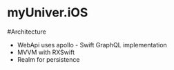 # myUniver.iOS

#Architecture
- WebApi uses apollo - Swift GraphQL implementation
- MVVM with RXSwift
- Realm for persistence
